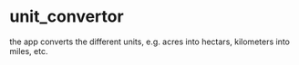 # unit_convertor
the app converts the different units, e.g. acres into hectars, kilometers into miles, etc.
